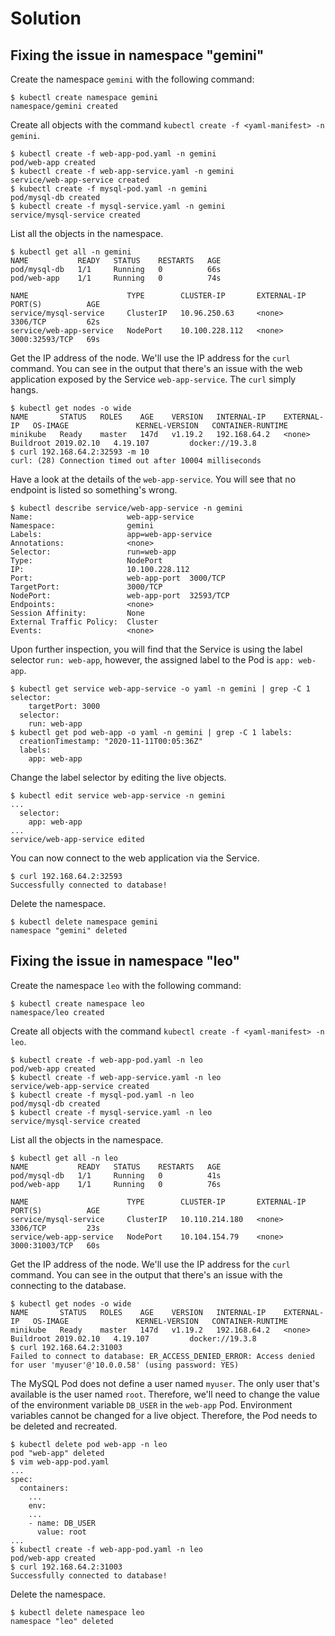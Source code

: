# Solution

## Fixing the issue in namespace "gemini"

Create the namespace `gemini` with the following command:

```
$ kubectl create namespace gemini
namespace/gemini created
```

Create all objects with the command `kubectl create -f <yaml-manifest> -n gemini`.

```
$ kubectl create -f web-app-pod.yaml -n gemini
pod/web-app created
$ kubectl create -f web-app-service.yaml -n gemini
service/web-app-service created
$ kubectl create -f mysql-pod.yaml -n gemini
pod/mysql-db created
$ kubectl create -f mysql-service.yaml -n gemini
service/mysql-service created
```

List all the objects in the namespace.

```
$ kubectl get all -n gemini
NAME           READY   STATUS    RESTARTS   AGE
pod/mysql-db   1/1     Running   0          66s
pod/web-app    1/1     Running   0          74s

NAME                      TYPE        CLUSTER-IP       EXTERNAL-IP   PORT(S)          AGE
service/mysql-service     ClusterIP   10.96.250.63     <none>        3306/TCP         62s
service/web-app-service   NodePort    10.100.228.112   <none>        3000:32593/TCP   69s
```

Get the IP address of the node. We'll use the IP address for the `curl` command. You can see in the output that there's an issue with the web application exposed by the Service `web-app-service`. The `curl` simply hangs.

```
$ kubectl get nodes -o wide
NAME       STATUS   ROLES    AGE    VERSION   INTERNAL-IP    EXTERNAL-IP   OS-IMAGE               KERNEL-VERSION   CONTAINER-RUNTIME
minikube   Ready    master   147d   v1.19.2   192.168.64.2   <none>        Buildroot 2019.02.10   4.19.107         docker://19.3.8
$ curl 192.168.64.2:32593 -m 10
curl: (28) Connection timed out after 10004 milliseconds
```

Have a look at the details of the `web-app-service`. You will see that no endpoint is listed so something's wrong.

```
$ kubectl describe service/web-app-service -n gemini
Name:                     web-app-service
Namespace:                gemini
Labels:                   app=web-app-service
Annotations:              <none>
Selector:                 run=web-app
Type:                     NodePort
IP:                       10.100.228.112
Port:                     web-app-port  3000/TCP
TargetPort:               3000/TCP
NodePort:                 web-app-port  32593/TCP
Endpoints:                <none>
Session Affinity:         None
External Traffic Policy:  Cluster
Events:                   <none>
```

Upon further inspection, you will find that the Service is using the label selector `run: web-app`, however, the assigned label to the Pod is `app: web-app`.

```
$ kubectl get service web-app-service -o yaml -n gemini | grep -C 1 selector:
    targetPort: 3000
  selector:
    run: web-app
$ kubectl get pod web-app -o yaml -n gemini | grep -C 1 labels:
  creationTimestamp: "2020-11-11T00:05:36Z"
  labels:
    app: web-app
```

Change the label selector by editing the live objects.

```
$ kubectl edit service web-app-service -n gemini
...
  selector:
    app: web-app
...
service/web-app-service edited
```

You can now connect to the web application via the Service.

```
$ curl 192.168.64.2:32593
Successfully connected to database!
```

Delete the namespace.

```
$ kubectl delete namespace gemini
namespace "gemini" deleted
```

## Fixing the issue in namespace "leo"

Create the namespace `leo` with the following command:

```
$ kubectl create namespace leo
namespace/leo created
```

Create all objects with the command `kubectl create -f <yaml-manifest> -n leo`.

```
$ kubectl create -f web-app-pod.yaml -n leo
pod/web-app created
$ kubectl create -f web-app-service.yaml -n leo
service/web-app-service created
$ kubectl create -f mysql-pod.yaml -n leo
pod/mysql-db created
$ kubectl create -f mysql-service.yaml -n leo
service/mysql-service created
```

List all the objects in the namespace.

```
$ kubectl get all -n leo
NAME           READY   STATUS    RESTARTS   AGE
pod/mysql-db   1/1     Running   0          41s
pod/web-app    1/1     Running   0          76s

NAME                      TYPE        CLUSTER-IP       EXTERNAL-IP   PORT(S)          AGE
service/mysql-service     ClusterIP   10.110.214.180   <none>        3306/TCP         23s
service/web-app-service   NodePort    10.104.154.79    <none>        3000:31003/TCP   60s
```

Get the IP address of the node. We'll use the IP address for the `curl` command. You can see in the output that there's an issue with the connecting to the database.

```
$ kubectl get nodes -o wide
NAME       STATUS   ROLES    AGE    VERSION   INTERNAL-IP    EXTERNAL-IP   OS-IMAGE               KERNEL-VERSION   CONTAINER-RUNTIME
minikube   Ready    master   147d   v1.19.2   192.168.64.2   <none>        Buildroot 2019.02.10   4.19.107         docker://19.3.8
$ curl 192.168.64.2:31003
Failed to connect to database: ER_ACCESS_DENIED_ERROR: Access denied for user 'myuser'@'10.0.0.58' (using password: YES)
```

The MySQL Pod does not define a user named `myuser`. The only user that's available is the user named `root`. Therefore, we'll need to change the value of the environment variable `DB_USER` in the `web-app` Pod. Environment variables cannot be changed for a live object. Therefore, the Pod needs to be deleted and recreated.

```
$ kubectl delete pod web-app -n leo
pod "web-app" deleted
$ vim web-app-pod.yaml
...
spec:
  containers:
    ...
    env:
    ...
    - name: DB_USER
      value: root
...
$ kubectl create -f web-app-pod.yaml -n leo
pod/web-app created
$ curl 192.168.64.2:31003
Successfully connected to database!
```

Delete the namespace.

```
$ kubectl delete namespace leo
namespace "leo" deleted
```